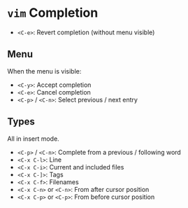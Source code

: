 # `vim` Completion

- `<C-e>`: Revert completion (without menu visible)

## Menu

When the menu is visible:

- `<C-y>`: Accept completion
- `<C-e>`: Cancel completion
- `<C-p>` / `<C-n>`: Select previous / next entry

## Types

All in insert mode.

- `<C-p>` / `<C-n>`: Complete from a previous / following word
- `<C-x C-l>`: Line
- `<C-x C-i>`: Current and included files
- `<C-x C-]>`: Tags
- `<C-x C-f>`: Filenames
- `<C-x C-n>` or `<C-n>`: From after cursor position
- `<C-x C-p>` or `<C-p>`: From before cursor position

